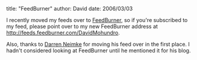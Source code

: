 
title: "FeedBurner"
author: David
date: 2006/03/03

<P>I recently moved my feeds over to <A href="http://www.feedburner.com/">FeedBurner</A>, so if you're subscribed to my feed, please point over to my new FeedBurner address at <A href="http://feeds.feedburner.com/DavidMohundro">http://feeds.feedburner.com/DavidMohundro</A>.</P>
<P>Also, thanks to <A href="http://markitup.com/Posts/Post.aspx?postId=1e53652e-36a3-449a-b970-04229eff0299">Darren Neimke</A> for moving his feed over in the first place. I hadn't considered looking at FeedBurner until he mentioned it for his blog.</P>
